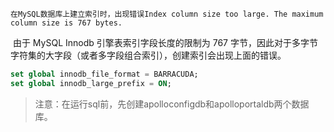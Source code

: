 	在MySQL数据库上建立索引时，出现错误Index column size too large. The maximum column size is 767 bytes.

​	由于 MySQL Innodb 引擎表索引字段长度的限制为 767 字节，因此对于多字节字符集的大字段（或者多字段组合索引），创建索引会出现上面的错误。

```sql
set global innodb_file_format = BARRACUDA; 
set global innodb_large_prefix = ON;
```



> 注意：在运行sql前，先创建apolloconfigdb和apolloportaldb两个数据库。
